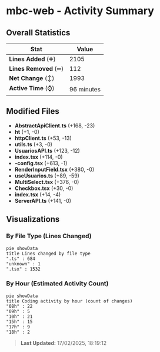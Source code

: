 # mbc-web - Activity Summary 

## Overall Statistics

| Stat                   | Value                                                             |
| ---------------------- | ----------------------------------------------------------------- |
| **Lines Added** (➕)   | 2105                                          |
| **Lines Removed** (➖) | 112                                        |
| **Net Change** (↕)    | 1993                |
| **Active Time** (⌚)   | 96 minutes |


## Modified Files
- **AbstractApiClient.ts** (+168, -23)
- **ht** (+1, -0)
- **httpClient.ts** (+53, -13)
- **utils.ts** (+3, -0)
- **UsuariosAPI.ts** (+123, -12)
- **index.tsx** (+114, -0)
- **-config.tsx** (+613, -1)
- **RenderInputField.tsx** (+380, -0)
- **useUsuarios.ts** (+89, -59)
- **MultiSelect.tsx** (+376, -0)
- **Checkbox.tsx** (+30, -0)
- **index.tsx** (+14, -4)
- **ServerAPI.ts** (+141, -0)

## Visualizations

### By File Type (Lines Changed)

```mermaid
pie showData
title Lines changed by file type
".ts" : 684
"unknown" : 1
".tsx" : 1532
```

### By Hour (Estimated Activity Count)

```mermaid
pie showData
title Coding activity by hour (count of changes)
"08h" : 22
"09h" : 5
"10h" : 21
"15h" : 15
"17h" : 9
"18h" : 2
```


> **Last Updated:** 17/02/2025, 18:19:12
